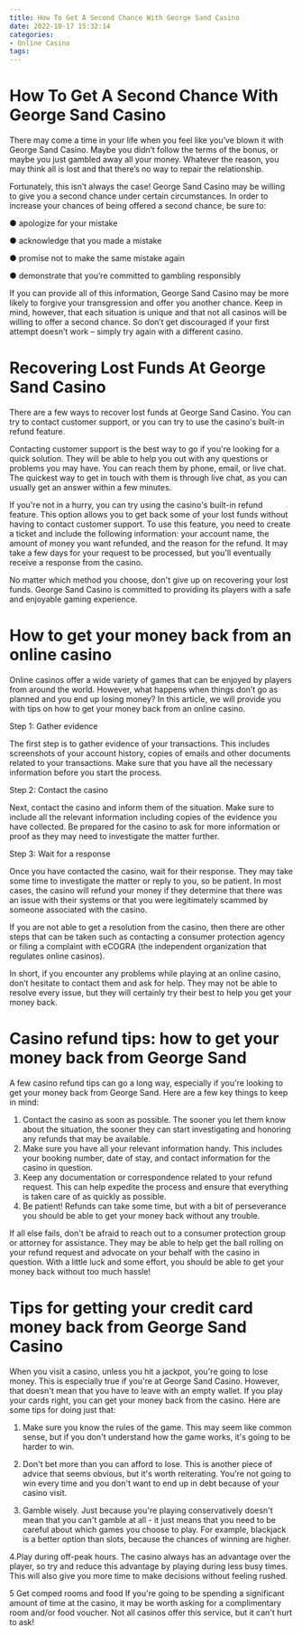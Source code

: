 ```yaml
---
title: How To Get A Second Chance With George Sand Casino 
date: 2022-10-17 15:32:14
categories:
- Online Casino
tags:
---
```



#  How To Get A Second Chance With George Sand Casino 

There may come a time in your life when you feel like you’ve blown it with George Sand Casino. Maybe you didn’t follow the terms of the bonus, or maybe you just gambled away all your money. Whatever the reason, you may think all is lost and that there’s no way to repair the relationship.

Fortunately, this isn’t always the case! George Sand Casino may be willing to give you a second chance under certain circumstances. In order to increase your chances of being offered a second chance, be sure to:

● apologize for your mistake

● acknowledge that you made a mistake

● promise not to make the same mistake again

● demonstrate that you’re committed to gambling responsibly

If you can provide all of this information, George Sand Casino may be more likely to forgive your transgression and offer you another chance. Keep in mind, however, that each situation is unique and that not all casinos will be willing to offer a second chance. So don’t get discouraged if your first attempt doesn’t work – simply try again with a different casino.

#  Recovering Lost Funds At George Sand Casino 

There are a few ways to recover lost funds at George Sand Casino. You can try to contact customer support, or you can try to use the casino's built-in refund feature. 

Contacting customer support is the best way to go if you're looking for a quick solution. They will be able to help you out with any questions or problems you may have. You can reach them by phone, email, or live chat. The quickest way to get in touch with them is through live chat, as you can usually get an answer within a few minutes. 

If you're not in a hurry, you can try using the casino's built-in refund feature. This option allows you to get back some of your lost funds without having to contact customer support. To use this feature, you need to create a ticket and include the following information: your account name, the amount of money you want refunded, and the reason for the refund. It may take a few days for your request to be processed, but you'll eventually receive a response from the casino. 

No matter which method you choose, don't give up on recovering your lost funds. George Sand Casino is committed to providing its players with a safe and enjoyable gaming experience.

#  How to get your money back from an online casino 

Online casinos offer a wide variety of games that can be enjoyed by players from around the world. However, what happens when things don’t go as planned and you end up losing money? In this article, we will provide you with tips on how to get your money back from an online casino.

Step 1: Gather evidence 

The first step is to gather evidence of your transactions. This includes screenshots of your account history, copies of emails and other documents related to your transactions. Make sure that you have all the necessary information before you start the process.

Step 2: Contact the casino 

Next, contact the casino and inform them of the situation. Make sure to include all the relevant information including copies of the evidence you have collected. Be prepared for the casino to ask for more information or proof as they may need to investigate the matter further.

Step 3: Wait for a response 

Once you have contacted the casino, wait for their response. They may take some time to investigate the matter or reply to you, so be patient. In most cases, the casino will refund your money if they determine that there was an issue with their systems or that you were legitimately scammed by someone associated with the casino.

If you are not able to get a resolution from the casino, then there are other steps that can be taken such as contacting a consumer protection agency or filing a complaint with eCOGRA (the independent organization that regulates online casinos). 

In short, if you encounter any problems while playing at an online casino, don’t hesitate to contact them and ask for help. They may not be able to resolve every issue, but they will certainly try their best to help you get your money back.

#  Casino refund tips: how to get your money back from George Sand 
A few casino refund tips can go a long way, especially if you're looking to get your money back from George Sand. Here are a few key things to keep in mind: 

1. Contact the casino as soon as possible. The sooner you let them know about the situation, the sooner they can start investigating and honoring any refunds that may be available. 
2. Make sure you have all your relevant information handy. This includes your booking number, date of stay, and contact information for the casino in question. 
3. Keep any documentation or correspondence related to your refund request. This can help expedite the process and ensure that everything is taken care of as quickly as possible. 
4. Be patient! Refunds can take some time, but with a bit of perseverance you should be able to get your money back without any trouble.

If all else fails, don't be afraid to reach out to a consumer protection group or attorney for assistance. They may be able to help get the ball rolling on your refund request and advocate on your behalf with the casino in question. With a little luck and some effort, you should be able to get your money back without too much hassle!

#  Tips for getting your credit card money back from George Sand Casino

When you visit a casino, unless you hit a jackpot, you're going to lose money. This is especially true if you're at George Sand Casino. However, that doesn't mean that you have to leave with an empty wallet. If you play your cards right, you can get your money back from the casino. Here are some tips for doing just that:

1. Make sure you know the rules of the game. This may seem like common sense, but if you don't understand how the game works, it's going to be harder to win.

2. Don't bet more than you can afford to lose. This is another piece of advice that seems obvious, but it's worth reiterating. You're not going to win every time and you don't want to end up in debt because of your casino visit.

3. Gamble wisely. Just because you're playing conservatively doesn't mean that you can't gamble at all - it just means that you need to be careful about which games you choose to play. For example, blackjack is a better option than slots, because the chances of winning are higher.

4.Play during off-peak hours. The casino always has an advantage over the player, so try and reduce this advantage by playing during less busy times. This will also give you more time to make decisions without feeling rushed.

5 Get comped rooms and food If you're going to be spending a significant amount of time at the casino, it may be worth asking for a complimentary room and/or food voucher. Not all casinos offer this service, but it can't hurt to ask!